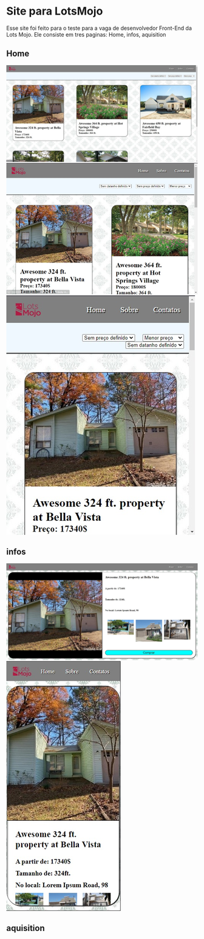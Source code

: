 

<h1>Site para LotsMojo</h1>
<p>Esse site foi feito para o teste para a vaga de desenvolvedor Front-End da Lots Mojo. Ele consiste em tres paginas: Home, infos, aquisition</p>

##

<h2>Home</h2>
<img src="./public/assets-readme/home-desktop.jpeg"/>
<img src="./public/assets-readme/home-tablete.jpeg"/>
<img src="./public/assets-readme/home-mobile.jpeg"/>
<h2>infos</h2>
<img src="./public/assets-readme/infos-desktop.jpeg"/>
<img src="./public/assets-readme/infos-mobile.jpeg"/>
<h2>aquisition</h2>
